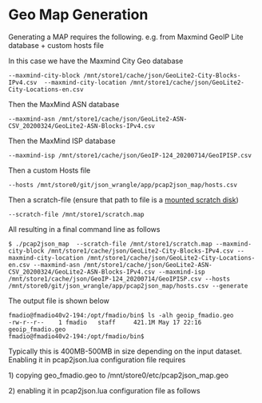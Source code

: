# Geo Map Generation

Generating a MAP requires the following. e.g. from Maxmind GeoIP Lite database + custom hosts file

In this case we have the Maxmind City Geo database

```text
--maxmind-city-block /mnt/store1/cache/json/GeoLite2-City-Blocks-IPv4.csv  --maxmind-city-location /mnt/store1/cache/json/GeoLite2-City-Locations-en.csv
```

Then the MaxMind ASN database

```text
--maxmind-asn /mnt/store1/cache/json/GeoLite2-ASN-CSV_20200324/GeoLite2-ASN-Blocks-IPv4.csv 
```

Then the MaxMind ISP database

```text
--maxmind-isp /mnt/store1/cache/json/GeoIP-124_20200714/GeoIPISP.csv
```

Then a custom Hosts file

```text
--hosts /mnt/store0/git/json_wrangle/app/pcap2json_map/hosts.csv
```

Then a scratch-file \(ensure that path to file is a [mounted scratch disk](https://docs.fmad.io/fmadio-documentation/v/fmadio20v3/configuration/scratch-disk-ext4)\)

```text
--scratch-file /mnt/store1/scratch.map
```

All resulting in a final command line as follows

```text
$ ./pcap2json_map  --scratch-file /mnt/store1/scratch.map --maxmind-city-block /mnt/store1/cache/json/GeoLite2-City-Blocks-IPv4.csv --maxmind-city-location /mnt/store1/cache/json/GeoLite2-City-Locations-en.csv --maxmind-asn /mnt/store1/cache/json/GeoLite2-ASN-CSV_20200324/GeoLite2-ASN-Blocks-IPv4.csv --maxmind-isp /mnt/store1/cache/json/GeoIP-124_20200714/GeoIPISP.csv --hosts /mnt/store0/git/json_wrangle/app/pcap2json_map/hosts.csv --generate
```

The output file is shown below

```text
fmadio@fmadio40v2-194:/opt/fmadio/bin$ ls -alh geoip_fmadio.geo
-rw-r--r--    1 fmadio   staff     421.1M May 17 22:16 geoip_fmadio.geo
fmadio@fmadio40v2-194:/opt/fmadio/bin$
```

Typically this is 400MB-500MB in size depending on the input dataset. Enabling it in pcap2json.lua configuration file requires

1\) copying geo\_fmadio.geo to /mnt/store0/etc/pcap2json\_map.geo 

2\) enabling it in pcap2json.lua configuration file as follows

